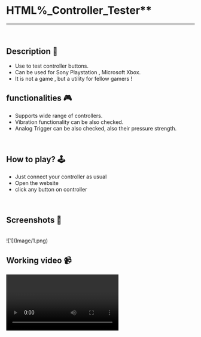 # HTML%_Controller_Tester** 

---

<br>

## **Description 📃**

- Use to test controller buttons.
- Can be used for Sony Playstation , Microsoft Xbox.
- It is not a game , but a utility for fellow gamers !

## **functionalities 🎮**
- Supports wide range of controllers.
- Vibration functionality can be also checked. 
- Analog Trigger can be also checked, also their pressure strength.
<br>

## **How to play? 🕹️**

- Just connect your controller as usual
- Open the website
- click any button on controller

<br>

## **Screenshots 📸**

<br>
<!-- add your screenshots like this -->
<!-- ![image](url) -->
![1](Image/1.png)

<br>

## **Working video 📹**
<!-- add your working video over here -->
![3](Image/3.mp4)